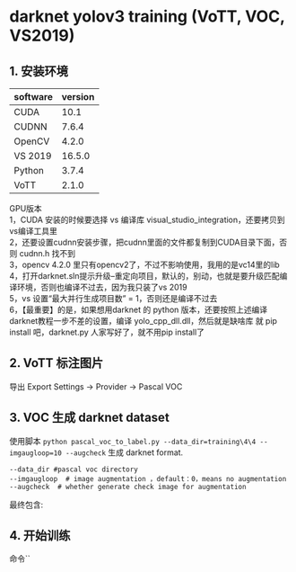 # darknet yolov3 training (VoTT, VOC, VS2019)

## 1. 安装环境
|  software   | version  |
|  ----  | ----  |
| CUDA  | 10.1 |
| CUDNN  | 7.6.4 |
| OpenCV  | 4.2.0 |
| VS 2019 | 16.5.0 |
| Python  | 3.7.4 |
| VoTT  | 2.1.0 |


GPU版本  
1，CUDA 安装的时候要选择 vs 编译库 visual_studio_integration，还要拷贝到vs编译工具里  
2，还要设置cudnn安装步骤，把cudnn里面的文件都复制到CUDA目录下面，否则 cudnn.h 找不到  
3，opencv 4.2.0 里只有opencv2了，不过不影响使用，我用的是vc14里的lib  
4，打开darknet.sln提示升级–重定向项目，默认的，别动，也就是要升级匹配编译环境，否则也编译不过去，因为我只装了vs 2019  
5，vs 设置“最大并行生成项目数” = 1，否则还是编译不过去  
6，【最重要】的是，如果想用darknet 的 python 版本，还要按照上述编译darknet教程一步不差的设置，编译 yolo_cpp_dll.dll，然后就是缺啥库 就 pip install 吧，darknet.py 人家写好了，就不用pip install了  

## 2. VoTT 标注图片
导出 Export Settings -> Provider -> Pascal VOC

## 3. VOC 生成 darknet dataset
使用脚本  `python pascal_voc_to_label.py --data_dir=training\4\4 --imgaugloop=10 --augcheck` 生成 darknet format.
```
--data_dir #pascal voc directory
--imgaugloop  # image augmentation ，default：0，means no augmentation
--augcheck  # whether generate check image for augmentation
```
最终包含:

## 4. 开始训练
命令``
